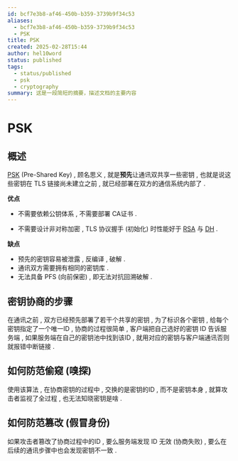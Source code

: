 ```yaml
---
id: bcf7e3b8-af46-450b-b359-3739b9f34c53
aliases:
  - bcf7e3b8-af46-450b-b359-3739b9f34c53
  - PSK
title: PSK
created: 2025-02-28T15:44
author: hel10word
status: published
tags:
  - status/published
  - psk
  - cryptography
summary: 这是一段简短的摘要，描述文档的主要内容
---
```



# PSK

## 概述

[PSK](https://en.wikipedia.org/wiki/Pre-shared_key) (Pre-Shared Key) , 顾名思义 , 就是**预先**让通讯双共享一些密钥 , 也就是说这些密钥在 TLS 链接尚未建立之前 , 就已经部署在双方的通信系统内部了 . 

**优点**

- 不需要依赖公钥体系 , 不需要部署 CA证书 . 

- 不需要设计非对称加密 , TLS 协议握手 (初始化) 时性能好于 [RSA](../RSA/RSA.md) 与 [DH](../DH/DH.md) . 

**缺点**

-   预先的密钥容易被泄露 , 反编译 , 破解 . 
-   通讯双方需要拥有相同的密钥库 . 
-   无法具备 PFS (向前保密)  , 即无法对抗回溯破解 . 



## 密钥协商的步骤

在通讯之前 , 双方已经预先部署了若干个共享的密钥 , 为了标识各个密钥 , 给每个密钥指定了一个唯一ID , 协商的过程很简单 , 客户端把自己选好的密钥 ID 告诉服务端 , 如果服务端在自己的密钥池中找到该ID , 就用对应的密钥与客户端通讯否则就报错中断链接 . 


## 如何防范偷窥 (嗅探) 

使用该算法 , 在协商密钥的过程中 , 交换的是密钥的ID , 而不是密钥本身 , 就算攻击者监视了全过程 , 也无法知晓密钥是啥 . 


## 如何防范篡改 (假冒身份) 

如果攻击者篡改了协商过程中的ID , 要么服务端发现 ID 无效 (协商失败)  , 要么在后续的通讯步骤中也会发现密钥不一致 . 

